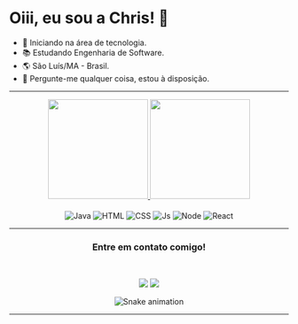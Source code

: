  <h1>Oiii, eu sou a Chris! 💙</h1>

 - 🌱 Iniciando na área de tecnologia.
 - 📚 Estudando Engenharia de Software.
 - 🌎 São Luís/MA - Brasil.
 - 💬 Pergunte-me qualquer coisa, estou à disposição.

-----------------------------------

<div align="center">
 
   <a href="https://github.com/christianagomes">
  <img height="180em" src="https://github-readme-stats.vercel.app/api?username=christianagomes&show_icons=true&text_color=FFFFFF&icon_color=FFFFFF&title_color=00a2cc&bg_color=000000&include_all_commits=true&count_private=true"/>
  <img height="180em" src="https://github-readme-stats.vercel.app/api/top-langs/?username=christianagomes&text_color=FFFFFF&icon_color=FFFFFF&title_color=00a2cc&bg_color=000000&layout=compact&langs_count=10"/>
  </a>
</div>
  
<div style="display: inline_block" align="center"><br/>
 
  <img align="center" title="Java" alt="Java" src="https://img.shields.io/badge/Java-b07219?style=for-the-badge&logo=java&logoColor=black" />
  <img align="center" title="HTML" alt="HTML" src="https://img.shields.io/badge/HTML5-E34F26?style=for-the-badge&logo=html5&logoColor=white">
  <img align="center" title="CSS" alt="CSS" src="https://img.shields.io/badge/CSS3-945cca?style=for-the-badge&logo=css3&logoColor=black">
  <img align="center" title="JavaScript" alt="Js" src="https://img.shields.io/badge/JavaScript-efd81d?style=for-the-badge&logo=javascript&logoColor=black">
  <img align="center" title="Node" alt="Node" src="https://img.shields.io/badge/Node.js-43853D?style=for-the-badge&logo=node.js&logoColor=black" />
  <img align="center" title="React" alt="React" src="https://img.shields.io/badge/React-20232A?style=for-the-badge&logo=react&logoColor=61DAFB" />
<!--   <img align="center" alt="JAVA" height="30" width="40" src="https://raw.githubusercontent.com/devicons/devicon/master/icons/java/java-original.svg">
  <img align="center" alt="Js" height="30" width="40" src="https://raw.githubusercontent.com/devicons/devicon/master/icons/javascript/javascript-plain.svg">
  <img align="center" alt="HTML" height="30" width="40" src="https://raw.githubusercontent.com/devicons/devicon/master/icons/html5/html5-original.svg">
  <img align="center" alt="CSS" height="30" width="40" src="https://raw.githubusercontent.com/devicons/devicon/master/icons/css3/css3-original.svg">
  <img align="center" title="Bootstrap" alt="Bootstrap" src="https://img.shields.io/badge/Bootstrap-8512f7?style=for-the-badge&logo=bootstrap&logoColor=white" /> -->
  
</div>  

-----------------------------------
 
<div align="center"> 

  <h3>Entre em contato comigo!</h3>

  <br>
 
  <a href = "mailto:christianaleticia@gmail.com"><img src="https://img.shields.io/badge/Gmail-D14836?style=for-the-badge&logo=gmail&logoColor=white" target="_blank"></a>
  <a href="https://www.linkedin.com/in/christianagomes" target="_blank"><img src="https://img.shields.io/badge/LinkedIn-0077B5?style=for-the-badge&logo=linkedin&logoColor=white" target="_blank"></a> 
 
   ![Snake animation](https://github.com/christianagomes/christianagomes/blob/output/github-contribution-grid-snake.svg)

</div>

-----------------------------------
